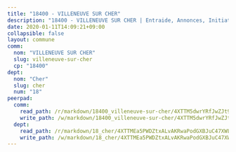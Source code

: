 ```yaml
---
title: "18400 - VILLENEUVE SUR CHER"
description: "18400 - VILLENEUVE SUR CHER | Entraide, Annonces, Initiatives"
date: 2020-01-11T14:09:21+09:00
collapsible: false
layout: commune
comm:
  nom: "VILLENEUVE SUR CHER"
  slug: villeneuve-sur-cher
  cp: "18400"
dept:
  nom: "Cher"
  slug: cher
  num: "18"
peerpad:
  comm:
    read_path: /r/markdown/18400_villeneuve-sur-cher/4XTTM5dwrYRfJwZJt9VMaCPrA9tRDStPuG5W4MMqFv7382ozG
    write_path: /w/markdown/18400_villeneuve-sur-cher/4XTTM5dwrYRfJwZJt9VMaCPrA9tRDStPuG5W4MMqFv7382ozG-K3TgUmA4PwYg93UmNSbYMQZCPbxqmtj493dP4J5ehuwkuRSeoFqudAhxVGAfwaPSdh3r2Jr9dGLot4yoCKX11hEbsAVPzBF6Svto5pT5ZdATQxvn94YK34SmLFgbkNCxkRfxAqig
  dept:
    read_path: /r/markdown/18_cher/4XTTMEa5PWDZtxALvAKRwaPodGXBJuC47XWLMLZ5hCaMSik3w
    write_path: /w/markdown/18_cher/4XTTMEa5PWDZtxALvAKRwaPodGXBJuC47XWLMLZ5hCaMSik3w-K3TgTvT6tiupPRTeoV2zMggT6E77BmY6Zeeqwk1pvv6Bfo4GHKoyLD2hQDLMcNajnfixB5aDgngmFZba1jsFtXhXJhkZaMz5Fno5UjuUU6mkQFXv9cWu6FJLmGRziLMtgTSufDeD
---
```


